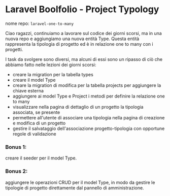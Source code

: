 # Laravel Boolfolio - Project Typology

nome repo: `laravel-one-to-many`

Ciao ragazzi,
continuiamo a lavorare sul codice dei giorni scorsi, ma in una nuova repo e aggiungiamo una nuova entità Type. Questa entità rappresenta la tipologia di progetto ed è in relazione one to many con i progetti.

I task da svolgere sono diversi, ma alcuni di essi sono un ripasso di ciò che abbiamo fatto nelle lezioni dei giorni scorsi:

-   creare la migration per la tabella types
-   creare il model Type
-   creare la migration di modifica per la tabella projects per aggiungere la chiave esterna
-   aggiungere ai model Type e Project i metodi per definire la relazione one to many
-   visualizzare nella pagina di dettaglio di un progetto la tipologia associata, se presente
-   permettere all'utente di associare una tipologia nella pagina di creazione e modifica di un progetto
-   gestire il salvataggio dell'associazione progetto-tipologia con opportune regole di validazione

### Bonus 1:

creare il seeder per il model Type.

### Bonus 2:

aggiungere le operazioni CRUD per il model Type, in modo da gestire le tipologie di progetto direttamente dal pannello di amministrazione.
